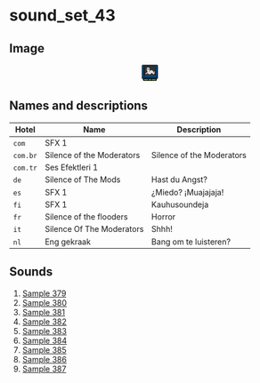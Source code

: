 # sound_set_43

## Image

<div align="center">

![sound_set_43](../uploads/imgs/43.gif)

</div>

## Names and descriptions

| Hotel | Name | Description |
|-|-|-|
| `com` | SFX 1 |  |
| `com.br` | Silence of the Moderators | Silence of the Moderators |
| `com.tr` | Ses Efektleri 1 |  |
| `de` | Silence of The Mods | Hast du Angst? |
| `es` | SFX 1 | ¿Miedo? ¡Muajajaja! |
| `fi` | SFX 1 | Kauhusoundeja |
| `fr` | Silence of the flooders | Horror |
| `it` | Silence Of The Moderators | Shhh! |
| `nl` | Eng gekraak | Bang om te luisteren? |

## Sounds

1. [Sample 379](../uploads/sounds/sound_machine_sample_379.mp3)
1. [Sample 380](../uploads/sounds/sound_machine_sample_380.mp3)
1. [Sample 381](../uploads/sounds/sound_machine_sample_381.mp3)
1. [Sample 382](../uploads/sounds/sound_machine_sample_382.mp3)
1. [Sample 383](../uploads/sounds/sound_machine_sample_383.mp3)
1. [Sample 384](../uploads/sounds/sound_machine_sample_384.mp3)
1. [Sample 385](../uploads/sounds/sound_machine_sample_385.mp3)
1. [Sample 386](../uploads/sounds/sound_machine_sample_386.mp3)
1. [Sample 387](../uploads/sounds/sound_machine_sample_387.mp3)